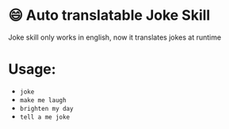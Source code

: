 # :smile: Auto translatable Joke Skill

Joke skill only works in english, now it translates jokes at runtime

# Usage:
* `joke`
* `make me laugh`
* `brighten my day`
* `tell a me joke`
